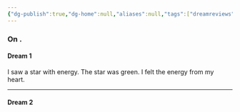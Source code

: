 ```yaml
---
{"dg-publish":true,"dg-home":null,"aliases":null,"tags":["dreamreviews"],"permalink":"/notes/07-journals-calender/dream-notes/13-01-2015/","dgPassFrontmatter":true,"updated":"2025-05-13T14:48:19.754+05:30"}
---
```


### On .

#### Dream 1

I saw a star with energy. The star was green. I felt the energy from my heart.

---
#### Dream 2


